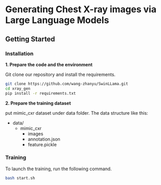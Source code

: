 # Generating Chest X-ray images via Large Language Models


## Getting Started
### Installation

**1. Prepare the code and the environment**

Git clone our repository and install the requirements.

```bash
git clone https://github.com/wang-zhanyu/SwinLLama.git
cd xray_gen
pip install -r requirements.txt
```

**2. Prepare the training dataset**

put mimic_cxr dataset under data folder. The data structure like this:

- data/
  - mimic_cxr
    - images
    - annotation.json
    - feature.pickle



### Training

To launch the training, run the following command.

```bash
bash start.sh
```